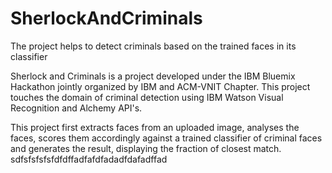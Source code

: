 # SherlockAndCriminals
The project helps to detect criminals based on the trained faces in its classifier

Sherlock and Criminals is a project developed under the IBM Bluemix Hackathon jointly organized by IBM and ACM-VNIT Chapter.
This project touches the domain of criminal detection using IBM Watson Visual Recognition and Alchemy API's.

This project first extracts faces from an uploaded image, analyses the faces, scores them accordingly against a trained classifier of criminal faces and generates the result, displaying the fraction of closest match.
sdfsfsfsfsfdfdffadfafdfadadfdafadffad

